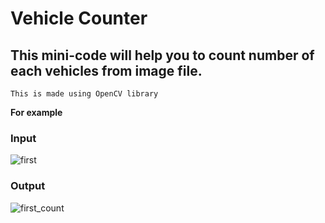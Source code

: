 # Vehicle Counter

## This mini-code will help you to count number of each vehicles from image file.

`This is made using OpenCV library`

**For example**

### Input
![first](https://user-images.githubusercontent.com/60736574/122103521-597e4200-ce34-11eb-8360-2518a50ee956.jpg)


### Output
![first_count](https://user-images.githubusercontent.com/60736574/122103632-76b31080-ce34-11eb-8e9d-22470db2963d.jpeg)
